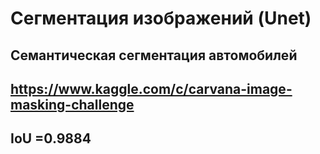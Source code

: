 # Сегментация изображений (Unet)

## Cемантическая сегментация автомобилей
## https://www.kaggle.com/c/carvana-image-masking-challenge
##  IoU =0.9884
